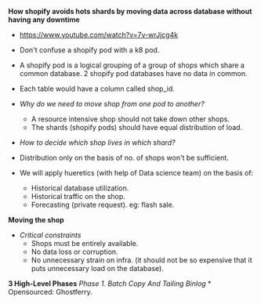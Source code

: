 **How shopify avoids hots shards by moving data across database without having any downtime**
* https://www.youtube.com/watch?v=7v-wrJjcg4k
* Don't confuse a shopify pod with a k8 pod.
* A shopify pod is a logical grouping of a group of shops which share a common database. 2 shopify pod databases have no data in common. 
* Each table would have a column called shop_id.

* *Why do we need to move shop from one pod to another?*
    * A resource intensive shop should not take down other shops.
    * The shards (shopify pods) should have equal distribution of load.

* *How to decide which shop lives in which shard?*
* Distribution only on the basis of no. of shops won't be sufficient.
* We will apply hueretics (with help of Data science team) on the basis of:
    * Historical database utilization.
    * Historical traffic on the shop.
    * Forecasting (private request). eg: flash sale.

**Moving the shop**
* *Critical constraints*
    * Shops must be entirely available.
    * No data loss or corruption.
    * No unnecessary strain on infra. (it should not be so expensive that it puts unnecessary load on the database).

**3 High-Level Phases**
*Phase 1. Batch Copy And Tailing Binlog*
    * Opensourced: Ghostferry.
